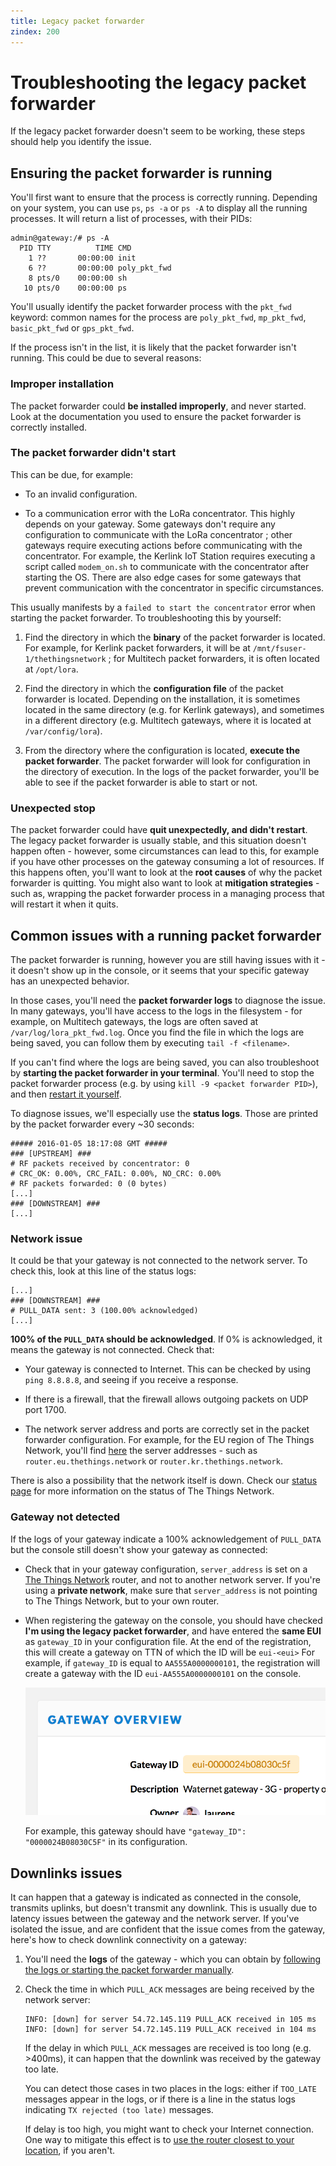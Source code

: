 ```yaml
---
title: Legacy packet forwarder
zindex: 200
---
```


# Troubleshooting the legacy packet forwarder

If the legacy packet forwarder doesn't seem to be working, these steps should help you identify the issue.

## Ensuring the packet forwarder is running

You'll first want to ensure that the process is correctly running. Depending on your system, you can use `ps`, `ps -a` or `ps -A` to display all the running processes. It will return a list of processes, with their PIDs:

```
admin@gateway:/# ps -A
  PID TTY          TIME CMD
    1 ??       00:00:00 init
    6 ??       00:00:00 poly_pkt_fwd
    8 pts/0    00:00:00 sh
   10 pts/0    00:00:00 ps
```

You'll usually identify the packet forwarder process with the `pkt_fwd` keyword: common names for the process are `poly_pkt_fwd`, `mp_pkt_fwd`, `basic_pkt_fwd` or `gps_pkt_fwd`.

If the process isn't in the list, it is likely that the packet forwarder isn't running. This could be due to several reasons:

### Improper installation

The packet forwarder could **be installed improperly**, and never started. Look at the documentation you used to ensure the packet forwarder is correctly installed.

### The packet forwarder didn't start

This can be due, for example:

+ To an invalid configuration.

+ To a communication error with the LoRa concentrator. This highly depends on your gateway. Some gateways don't require any configuration to communicate with the LoRa concentrator ; other gateways require executing actions before communicating with the concentrator. For example, the Kerlink IoT Station requires executing a script called `modem_on.sh` to communicate with the concentrator after starting the OS. There are also edge cases for some gateways that prevent communication with the concentrator in specific circumstances.

This usually manifests by a `failed to start the concentrator` error when starting the packet forwarder. To troubleshooting this by yourself:

1. <a name="start"></a>Find the directory in which the **binary** of the packet forwarder is located. For example, for Kerlink packet forwarders, it will be at `/mnt/fsuser-1/thethingsnetwork` ; for Multitech packet forwarders, it is often located at `/opt/lora`.

2. Find the directory in which the **configuration file** of the packet forwarder is located. Depending on the installation, it is sometimes located in the same directory (e.g. for Kerlink gateways), and sometimes in a different directory (e.g. Multitech gateways, where it is located at `/var/config/lora`).

3. From the directory where the configuration is located, **execute the packet forwarder**. The packet forwarder will look for configuration in the directory of execution. In the logs of the packet forwarder, you'll be able to see if the packet forwarder is able to start or not.

### Unexpected stop

The packet forwarder could have **quit unexpectedly, and didn't restart**. The legacy packet forwarder is usually stable, and this situation doesn't happen often - however, some circumstances can lead to this, for example if you have other processes on the gateway consuming a lot of resources. If this happens often, you'll want to look at the **root causes** of why the packet forwarder is quitting. You might also want to look at **mitigation strategies** - such as, wrapping the packet forwarder process in a managing process that will restart it when it quits.

## Common issues with a running packet forwarder

The packet forwarder is running, however you are still having issues with it - it doesn't show up in the console, or it seems that your specific gateway has an unexpected behavior.

<a name="obtainlogs"></a>In those cases, you'll need the **packet forwarder logs** to diagnose the issue. In many gateways, you'll have access to the logs in the filesystem - for example, on Multitech gateways, the logs are often saved at `/var/log/lora_pkt_fwd.log`. Once you find the file in which the logs are being saved, you can follow them by executing `tail -f <filename>`.

If you can't find where the logs are being saved, you can also troubleshoot by **starting the packet forwarder in your terminal**. You'll need to stop the packet forwarder process (e.g. by using `kill -9 <packet forwarder PID>`), and then [restart it yourself](#start).

To diagnose issues, we'll especially use the **status logs**. Those are printed by the packet forwarder every ~30 seconds:

```
##### 2016-01-05 18:17:08 GMT #####
### [UPSTREAM] ###
# RF packets received by concentrator: 0
# CRC_OK: 0.00%, CRC_FAIL: 0.00%, NO_CRC: 0.00%
# RF packets forwarded: 0 (0 bytes)
[...]
### [DOWNSTREAM] ###
[...]
```

### Network issue

It could be that your gateway is not connected to the network server. To check this, look at this line of the status logs:

```
[...]
### [DOWNSTREAM] ###
# PULL_DATA sent: 3 (100.00% acknowledged)
[...]
```

**100% of the `PULL_DATA` should be acknowledged**. If 0% is acknowledged, it means the gateway is not connected. Check that:

+ Your gateway is connected to Internet. This can be checked by using `ping 8.8.8.8`, and seeing if you receive a response.

+ If there is a firewall, that the firewall allows outgoing packets on UDP port 1700.

+ The network server address and ports are correctly set in the packet forwarder configuration. For example, for the EU region of The Things Network, you'll find [here](https://www.thethingsnetwork.org/wiki/Backend/Connect/Gateway) the server addresses - such as `router.eu.thethings.network` or `router.kr.thethings.network`.

There is also a possibility that the network itself is down. Check our [status page](https://status.thethings.network/) for more information on the status of The Things Network.

### Gateway not detected

If the logs of your gateway indicate a 100% acknowledgement of `PULL_DATA` but the console still doesn't show your gateway as connected:

+ Check that in your gateway configuration, `server_address` is set on a [The Things Network](https://www.thethingsnetwork.org/wiki/Backend/Connect/Gateway#connect-a-gateway_configuring-your-gateway) router, and not to another network server. If you're using a **private network**, make sure that `server_address` is not pointing to The Things Network, but to your own router.

+ When registering the gateway on the console, you should have checked **I'm using the legacy packet forwarder**, and have entered the **same EUI** as `gateway_ID` in your configuration file. At the end of the registration, this will create a gateway on TTN of which the ID will be `eui-<eui>` For example, if `gateway_ID` is equal to `AA555A0000000101`, the registration will create a gateway with the ID `eui-AA555A0000000101` on the console.

    ![Gateway with EUI `0000024b08030c5f`](gateway-id.png)

    For example, this gateway should have `"gateway_ID": "0000024B08030C5F"` in its configuration.

## Downlinks issues

It can happen that a gateway is indicated as connected in the console, transmits uplinks, but doesn't transmit any downlink. This is usually due to latency issues between the gateway and the network server. If you've isolated the issue, and are confident that the issue comes from the gateway, here's how to check downlink connectivity on a gateway:

1. You'll need the **logs** of the gateway - which you can obtain by [following the logs or starting the packet forwarder manually](#obtainlogs).

2. Check the time in which `PULL_ACK` messages are being received by the network server:

    ```
    INFO: [down] for server 54.72.145.119 PULL_ACK received in 105 ms
    INFO: [down] for server 54.72.145.119 PULL_ACK received in 104 ms
    ```

    If the delay in which `PULL_ACK` messages are received is too long (e.g. >400ms), it can happen that the downlink was received by the gateway too late.

    You can detect those cases in two places in the logs: either if `TOO_LATE` messages appear in the logs, or if there is a line in the status logs indicating `TX rejected (too late)` messages.

    If delay is too high, you might want to check your Internet connection. One way to mitigate this effect is to [use the router closest to your location](https://www.thethingsnetwork.org/wiki/Backend/Connect/Gateway), if you aren't.

